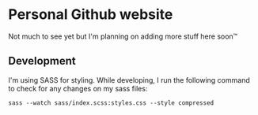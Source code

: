 # Personal Github website

Not much to see yet but I'm planning on adding more stuff here soon™️

## Development

I'm using SASS for styling. While developing, I run the following command to check for any changes on my sass files:

`sass --watch sass/index.scss:styles.css --style compressed`
